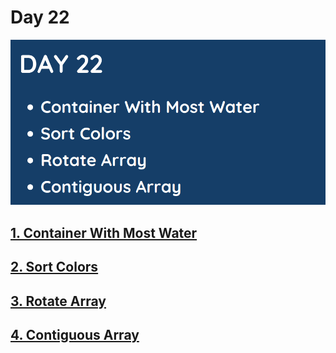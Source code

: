 # Day 22

![](../images/day22.png)

## [1. Container With Most Water](11.%20Container%20With%20Most%20Water.md)

## [2. Sort Colors](75.%20Sort%20Colors.md)

## [3. Rotate Array](189.%20Rotate%20Array.md)

## [4. Contiguous Array](525.%20Contiguous%20Array.md)